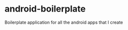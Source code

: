 android-boilerplate
===================

Boilerplate application for all the android apps that I create
